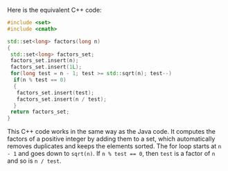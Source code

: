 Here is the equivalent C++ code:

```cpp
#include <set>
#include <cmath>

std::set<long> factors(long n)
{
 std::set<long> factors_set;
 factors_set.insert(n);
 factors_set.insert(1L);
 for(long test = n - 1; test >= std::sqrt(n); test--)
  if(n % test == 0)
  {
   factors_set.insert(test);
   factors_set.insert(n / test);
  }
 return factors_set;
}
```
This C++ code works in the same way as the Java code. It computes the factors of a positive integer by adding them to a set, which automatically removes duplicates and keeps the elements sorted. The for loop starts at `n - 1` and goes down to `sqrt(n)`. If `n % test == 0`, then `test` is a factor of `n` and so is `n / test`.
